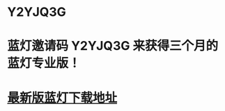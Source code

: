 # Y2YJQ3G
# 蓝灯邀请码 Y2YJQ3G 来获得三个月的蓝灯专业版！
# [最新版蓝灯下载地址](https://github.com/getlantern/forum/issues/833)
